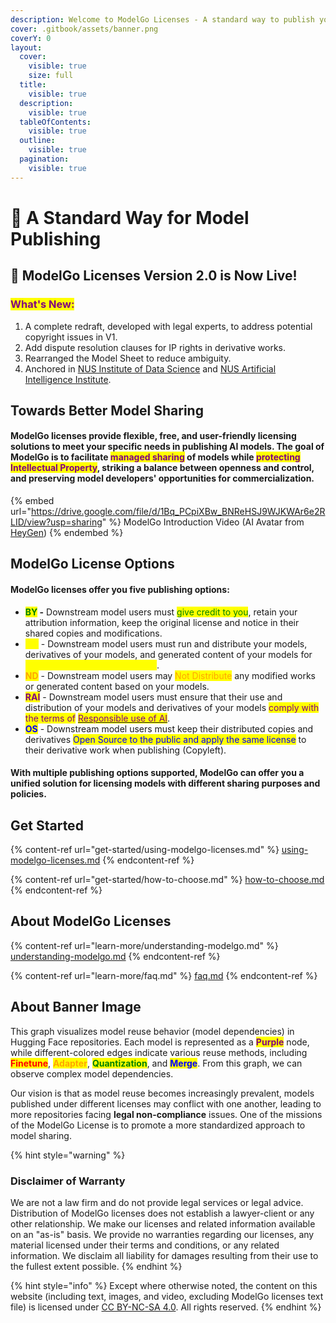 ```yaml
---
description: Welcome to ModelGo Licenses - A standard way to publish your AI models.
cover: .gitbook/assets/banner.png
coverY: 0
layout:
  cover:
    visible: true
    size: full
  title:
    visible: true
  description:
    visible: true
  tableOfContents:
    visible: true
  outline:
    visible: true
  pagination:
    visible: true
---
```


# 👋 A Standard Way for Model Publishing

## 📣 ModelGo Licenses Version 2.0 is Now Live!

### <mark style="color:purple;">**What's New:**</mark>&#x20;

1. A complete redraft, developed with legal experts, to address potential copyright issues in V1.
2. &#x20;Add dispute resolution clauses for IP rights in derivative works.
3. Rearranged the Model Sheet to reduce ambiguity.
4. Anchored in [NUS Institute of Data Science](https://ids.nus.edu.sg/modelgo.html)  and [NUS Artificial Intelligence Institute](https://ai.nus.edu.sg/).

## Towards Better Model Sharing

#### **ModelGo licenses** provide flexible, free, and user-friendly licensing solutions to meet your specific needs in publishing AI models. The goal of ModelGo is to facilitate <mark style="color:purple;">managed sharing</mark> of  models while <mark style="color:purple;">protecting Intellectual Property</mark>, striking a balance between openness and control, and preserving model developers' opportunities for commercialization.



{% embed url="https://drive.google.com/file/d/1Bq_PCpiXBw_BNReHSJ9WJKWAr6e2RLID/view?usp=sharing" %}
ModelGo Introduction Video (AI Avatar from [HeyGen](https://www.heygen.com))
{% endembed %}

## ModelGo License Options&#x20;

#### ModelGo licenses offer you five publishing options:

* <mark style="color:green;">**BY**</mark>**&#x20;-** Downstream model users must <mark style="color:green;">give credit to you</mark>, retain your attribution information, keep the original license and notice in their shared copies and modifications.
* <mark style="color:yellow;">**NC**</mark> - Downstream model users must run and distribute your models, derivatives of your models, and generated content of your models for <mark style="color:yellow;">Non-Commercial purposes only</mark>.
* <mark style="color:orange;">**ND**</mark> - Downstream model users may <mark style="color:orange;">Not Distribute</mark> any modified works or generated content based on your models.
* <mark style="color:purple;">**RAI**</mark> - Downstream model users must ensure that their use and distribution of your models and derivatives of your models <mark style="color:purple;">comply with the terms of</mark> [<mark style="color:purple;">Responsible use of AI</mark>](https://www.licenses.ai/).
* <mark style="color:blue;">**OS**</mark> - Downstream model users must keep their distributed copies and derivatives <mark style="color:blue;">Open Source to the public and apply the same license</mark> to their derivative work when publishing (Copyleft).

#### With multiple publishing options supported, ModelGo can offer you a unified solution for licensing models with different sharing purposes and policies.

## Get Started

{% content-ref url="get-started/using-modelgo-licenses.md" %}
[using-modelgo-licenses.md](get-started/using-modelgo-licenses.md)
{% endcontent-ref %}

{% content-ref url="get-started/how-to-choose.md" %}
[how-to-choose.md](get-started/how-to-choose.md)
{% endcontent-ref %}

## About ModelGo Licenses

{% content-ref url="learn-more/understanding-modelgo.md" %}
[understanding-modelgo.md](learn-more/understanding-modelgo.md)
{% endcontent-ref %}

{% content-ref url="learn-more/faq.md" %}
[faq.md](learn-more/faq.md)
{% endcontent-ref %}

## About Banner Image

This graph visualizes model reuse behavior (model dependencies) in Hugging Face repositories. Each model is represented as a <mark style="color:purple;">**Purple**</mark> node, while different-colored edges indicate various reuse methods, including <mark style="color:red;">**Finetune**</mark>, <mark style="color:orange;">**Adapter**</mark>, <mark style="color:green;">**Quantization**</mark>, and <mark style="color:blue;">**Merge**</mark>. From this graph, we can observe complex model dependencies.

Our vision is that as model reuse becomes increasingly prevalent, models published under different  licenses may conflict with one another, leading to more repositories facing **legal non-compliance** issues. One of the missions of the ModelGo License is to promote a more standardized approach to model sharing.

{% hint style="warning" %}
### Disclaimer of Warranty

We are not a law firm and do not provide legal services or legal advice. Distribution of ModelGo licenses does not establish a lawyer-client or any other relationship. We make our licenses and related information available on an "as-is" basis. We provide no warranties regarding our licenses, any material licensed under their terms and conditions, or any related information. We disclaim all liability for damages resulting from their use to the fullest extent possible.
{% endhint %}

{% hint style="info" %}
Except where otherwise noted, the content on this website (including text, images, and video, excluding ModelGo licenses text file) is licensed under [CC BY-NC-SA 4.0](https://creativecommons.org/licenses/by-nc-sa/4.0/deed.en). All rights reserved.
{% endhint %}

